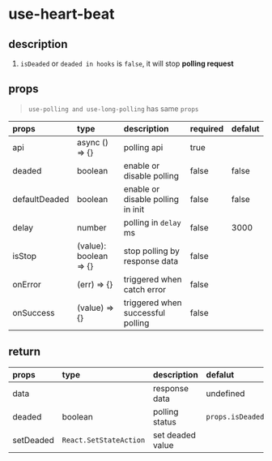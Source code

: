 # use-heart-beat

## description

1. `isDeaded` or `deaded in hooks` is `false`, it will stop **polling request**

## props
> `use-polling and use-long-polling` has same `props`

|props|type|description|required|defalut|
|:---|:---|:---|:---|:---|
|api|async () => {}|polling api|true|
|deaded|boolean|enable or disable polling |false|false|
|defaultDeaded|boolean|enable or disable polling in init |false|false|
|delay|number|polling in `delay` ms|false|3000|
|isStop|(value): boolean => {}|stop polling by response data|false||
|onError|(err) => {}|triggered when catch error|false||
|onSuccess|(value) => {}|triggered when successful polling|false||

## return

|props|type|description|defalut|
|:---|:---|:---|:---|
|data||response data|undefined|
|deaded|boolean|polling status|`props.isDeaded`|
|setDeaded|`React.SetStateAction`|set deaded value||